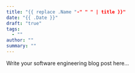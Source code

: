 ```yaml
---
title: "{{ replace .Name "-" " " | title }}"
date: "{{ .Date }}"
draft: "true"
tags:
  - ""
author: ""
summary: ""
---
```


Write your software engineering blog post here...